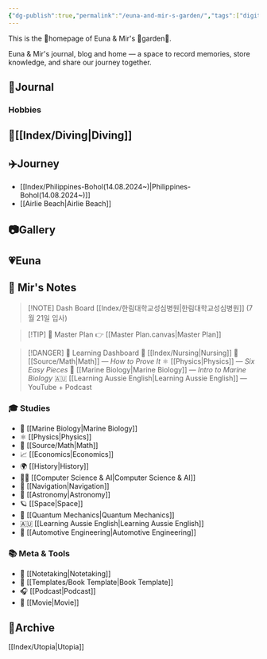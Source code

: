 ```yaml
---
{"dg-publish":true,"permalink":"/euna-and-mir-s-garden/","tags":["digitalgarden","gardenEntry"],"created":"2025-04-03T21:54:25.033+09:00","updated":"2025-07-13T17:28:03.942+09:00"}
---
```


This is the 🏡homepage of Euna & Mir's 🌳garden🌼. 

Euna & Mir's journal, blog and home — a space to record memories, store knowledge, and share our journey together. 
## 📒Journal 

### Hobbies
## 🐠[[Index/Diving\|Diving]] 
## ✈️Journey 
- [[Index/Philippines-Bohol(14.08.2024~)\|Philippines-Bohol(14.08.2024~)]]
- [[Airlie Beach\|Airlie Beach]]
## 📷Gallery 


## 💗Euna
## 🧠 Mir's Notes
>[!NOTE] Dash Board
> [[Index/한림대학교성심병원\|한림대학교성심병원]] (7월 21일 입사) 


> [!TIP] 🧭 Master Plan
> 👉 [[Master Plan.canvas|Master Plan]]

> [!DANGER] 🧪 Learning Dashboard
> 💉 [[Index/Nursing\|Nursing]]
> 📘 [[Source/Math\|Math]] — *How to Prove It*
⚛️ [[Physics\|Physics]] — *Six Easy Pieces*
🌊 [[Marine Biology\|Marine Biology]] — *Intro to Marine Biology*
🇦🇺 [[Learning Aussie English\|Learning Aussie English]] — YouTube + Podcast 

### 🎓 Studies
- 🌊 [[Marine Biology\|Marine Biology]]
- ⚛️ [[Physics\|Physics]]
- 📘 [[Source/Math\|Math]]
- 📈 [[Economics\|Economics]]
- 🌍 [[History\|History]]
- 👨‍💻 [[Computer Science & AI\|Computer Science & AI]]
- 🧭 [[Navigation\|Navigation]]
- 🌌 [[Astronomy\|Astronomy]]
- 🪐 [[Space\|Space]]
- 🔬 [[Quantum Mechanics\|Quantum Mechanics]]
- 🇦🇺 [[Learning Aussie English\|Learning Aussie English]]
- 🚗 [[Automotive Engineering\|Automotive Engineering]]

### 📚 Meta & Tools
- 📑 [[Notetaking\|Notetaking]]
- 📕 [[Templates/Book Template\|Book Template]]
- 🎧 [[Podcast\|Podcast]]
- 🎥 [[Movie\|Movie]]

## 💾Archive
[[Index/Utopia\|Utopia]]